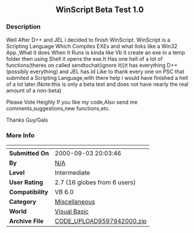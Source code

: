 ﻿<div align="center">

## WinScript Beta Test 1\.0


</div>

### Description

Well After D++ and JEL i decided to finish WinScript. WinScript is a Scripting Language Which Compiles EXEs and what lloks like a Win32 App.,What it does When It Runs is kinda like Vb it create an exe in a temp folder then using Shell it opens the exe.It Has one hell of a lot of functions(theres on called sendtochat(ignore it))it has everything D++(possibly everything) and JEL has.Id Like to thank every one on PSC that submited a Scripting Language,with there help i would have finished a hell of a lot later.(Note:this is only a beta test and does not have nearly the real amount of a non-beta)

Please Vote Heighly If you like my code,Also send me comments,suggestions,new functions,etc.

Thanks Guy/Gals
 
### More Info
 


<span>             |<span>
---                |---
**Submitted On**   |2000-09-03 20:03:46
**By**             |[N/A](https://github.com/Planet-Source-Code/PSCIndex/blob/master/ByAuthor/empty.md)
**Level**          |Intermediate
**User Rating**    |2.7 (16 globes from 6 users)
**Compatibility**  |VB 6\.0
**Category**       |[Miscellaneous](https://github.com/Planet-Source-Code/PSCIndex/blob/master/ByCategory/miscellaneous__1-1.md)
**World**          |[Visual Basic](https://github.com/Planet-Source-Code/PSCIndex/blob/master/ByWorld/visual-basic.md)
**Archive File**   |[CODE\_UPLOAD9597942000\.zip](https://github.com/Planet-Source-Code/winscript-beta-test-1-0__1-11237/archive/master.zip)








